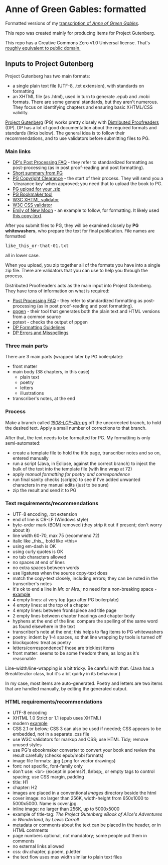 # Anne of Green Gables: formatted 

Formatted versions of my <a href='https://johanley.github.io/anne-of-green-gables/index.html'>transcription of _Anne of Green Gables_</a>.

This repo was created mainly for producing items for Project Gutenberg.

This repo has a Creative Commons Zero v1.0 Universal license.
That's <a href='https://creativecommons.org/share-your-work/public-domain/cc0'>roughly equivalent to public domain.</a>

## Inputs to Project Gutenberg

Project Gutenberg has two main formats:
<ul>
 <li>a single plain text file (UTF-8, .txt extension), with standards on formatting
 <li>an XHTML file (as .html), used in turn to generate .epub and .mobi formats. 
 There are some general standards, but they aren't numerous.
 They focus on identifying chapters and ensuring basic XHTML/CSS validity.
</ul>

<a href='https://www.gutenberg.org/'>Project Gutenberg</a> (PG) works pretty closely with <a href='https://www.pgdp.net/c/'>Distributed Proofreaders</a> (DP). 
DP has a lot of good documentation about the required formats and standards (links below).
The general idea is to follow their recommendations, and to use validators before submitting files to PG.

### Main links
<ul>
 <li><a href='https://www.pgdp.net/wiki/DP_Official_Documentation:PP_and_PPV/Post-Processing_FAQ'>DP's Post Processing FAQ</a> - they refer to standardized formatting as post-processing (as in post proof-reading and post formatting).
 <li><a href='http://www.gutenberg.org/help/volunteers_faq.html'>Short summary from PG</a> 
 <li><a href='https://copy.pglaf.org/index.php'>PG Copyright Clearance</a> - the start of their process. They will send you a 'clearance key' when approved; you need that to upload the book to PG.
 <li><a href='https://upload.pglaf.org/index.php'>PG upload for your .zip </a> 
 <li><a href='https://ebookmaker.pglaf.org/index.php'>PG Bookmaker tool</a> 
 <li><a href='https://validator.w3.org/'>W3C XHTML validator</a> 
 <li><a href='http://jigsaw.w3.org/css-validator/'>W3C CSS validator</a> 
 <li><a href='http://www.gutenberg.org/ebooks/61236'>Emily of New Moon</a> - an example to follow, for formatting. 
      It likely used <a href='https://archive.org/details/emilyofnewmoon00mont_1/page/n7/mode/2up'>this copy-text</a>.
</ul> 

After you submit files to PG, they will be examined closely by <b>PG whitewashers</b>, who prepare the text for final publication.
File names are formatted

<P><tt>like_this_or-that-01.txt</tt>

<P>all in lower case.

<P>When you upload, you zip together all of the formats you have into a single zip file.
There are validators that you can use to help you through the process.

<P>Distributed Proofreaders acts as the main input into Project Gutenberg. 
They have tons of information on what is required:
<ul>
 <li><a href='https://www.pgdp.net/wiki/DP_Official_Documentation:PP_and_PPV/Post-Processing_FAQ'>Post Processing FAQ</a> - they refer to standardized formatting as post-processing (as in post proof-reading and post formatting).
 <li><a href='https://www.pgdp.net/wiki/PPTools/Ppgen'>ppgen</a> - their tool that generates both the plain text and HTML versions from a common source
 <li>pptext - checks the output of ppgen
 <li><a href='https://www.pgdp.net/wiki/DP_Official_Documentation:Formatting/Formatting_Guidelines'>DP Formatting Guidelines</a>
 <li><a href='https://www.pgdp.net/wiki/DP_Official_Documentation:Formatting/Formatting_Guidelines#p_errors'>DP Errors and Misspellings</a>
</ul>

### Three main parts

There are 3 main parts (wrapped later by PG boilerplate):
<ul>
 <li>front matter
 <li>main body (38 chapters, in this case)
  <ul>
   <li>plain text
   <li>poetry
   <li>letters
   <li>illustrations
  </ul> 
 <li>transcriber's notes, at the end
</ul>

### Process

Make a branch called <a href='https://github.com/johanley/anne-of-green-gables-editions/tree/1908-LCP-4th-pg'><em>1908-LCP-4th-pg</em></a> off the uncorrected branch, to hold the desired text.
Apply a small number of corrections to that branch.

<P>After that, the text needs to be formatted for PG.
My formatting is only semi-automated:
<ul>
 <li>create a template file to hold the title page, transcriber notes and so on, entered manually
 <li>run a script (Java, in Eclipse, against the correct branch) to inject the bulk of the text into the template file (with line wrap at 72)
 <li>apply <em>manual formatting for poetry and correspondence</em>
 <li>run final sanity checks (scripts) to see if I've added unwanted characters in my manual edits (just to be sure)
 <li>zip the result and send it to PG
</ul>


### Text requirements/recommendations

<ul>
 <li>UTF-8 encoding, .txt extension
 <li>end of line is CR-LF (Windows style)
 <li>byte-order mark (BOM) removed (they strip it out if present; don't worry about it)
 <li>line width 60-70, max 75 (recommend 72)
 <li>italic like _this_, bold like =this=
 <li>using em-dash is OK
 <li>using curly quotes is OK
 <li>no tab characters allowed
 <li>no spaces at end of lines
 <li>no extra spaces between words
 <li>use ligatures when the source copy-text does
 <li>match the copy-text closely, including errors; they can be noted in the transcriber's notes
 <li>it's ok to end a line in <em>Mr.</em> or <em>Mrs.</em>; no need for a non-breaking space - <a href='http://www.gutenberg.org/files/64216/64216-0.txt'>example</a>
 <li> 4 empty lines: at very top (gap after PG boilerplate)
 <li> 4 empty lines: at the top of a chapter
 <li> 4 empty lines: between frontispiece and title page
 <li> 2 empty lines between chapter headings and chapter body
 <li> hyphens at the end of the line: compare the spelling of the same word as found elsewhere in the text
 <li> transcriber's note at the end; this helps to flag items to PG whitewashers
 <li> poetry: indent by 1-4 spaces, so that line wrapping by tools is turned off
 <li> blockquotes: treat as poetry
 <li> letters/correspondence? those are trickiest items
 <li> front matter: seems to be some freedom there, as long as it's reasonable
</ul>

<P>Line-width/line-wrapping is a bit tricky. Be careful with that.
(Java has a BreakIterator class, but it's a bit quirky in its behaviour.)

<P>In my case, most items are auto-generated. Poetry and letters are two items 
that are handled manually, by editing the generated output. 

### HTML requirements/recommendations
<ul>
 <li>UTF-8 encoding
 <li>XHTML 1.0 Strict or 1.1 (epub uses XHTML)
 <li>modern <a href='https://www.gutenberg.org/files/2814/2814-h/2814-h.htm'>example</a>
 <li>CSS 2.1 or below; CSS 3 can also be used if needed; CSS appears to be embedded, not in a separate .css file
 <li>use W3C validators for markup and CSS; use HTML Tidy; remove unused styles
 <li>use PG's ebookmaker converter to convert your book and review the result carefully (checks epub/mobi formats)
 <li>image file formats: .jpg (.png for vector drawings)
 <li>font: not specific, font-family only
 <li>don't use: &lt;br&gt; (except in poems?), &amp;nbsp;, or empty tags to control spacing; use CSS margin, padding
 <li>title: H1
 <li>chapter: H2
 <li>images are placed in a conventional <em>images</em> directory beside the html
 <li>cover image: no larger than 256K, width-height from 650x1000 to 5000x5000. Name is cover.jpg.
 <li>inline image: no larger than 256K, up to 5000x5000
 <li>example of title-tag: <em>The Project Gutenberg eBook of Alice's Adventures in Wonderland, by Lewis Carroll</em>
 <li>metadata or comments about the text can be placed in the header, or in HTML comments
 <li>page numbers optional, not mandatory; some people put them in comments
 <li>no external links allowed
 <li>css: div.chapter, p.poem, p.letter
 <li>the text flow uses max width similar to plain text files
</ul>